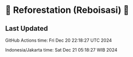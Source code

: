 
# 🌳 Reforestation (Reboisasi) 🌲

## Last Updated

GitHub Actions time: Fri Dec 20 22:18:27 UTC 2024

Indonesia/Jakarta time: Sat Dec 21 05:18:27 WIB 2024
